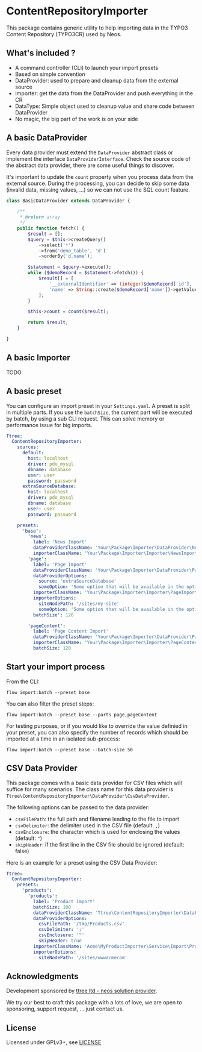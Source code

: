 ContentRepositoryImporter
=========================

This package contains generic utility to help importing data in the TYPO3 Content Repository (TYPO3CR) used by Neos.

What's included ?
-----------------

* A command controller (CLI) to launch your import presets
* Based on simple convention
* DataProvider: used to prepare and cleanup data from the external source
* Importer: get the data from the DataProvider and push everything in the CR
* DataType: Simple object used to cleanup value and share code between DataProvider
* No magic, the big part of the work is on your side

A basic DataProvider
--------------------

Every data provider must extend the ``DataProvider`` abstract class or implement the
interface ```DataProviderInterface```. Check the source code of the abstract data provider, there are some useful things
to discover.

It's important to update the ```count``` property when you process data from the external source. During the processing,
you can decide to skip some data (invalid data, missing values, ...) so we can not use the SQL count feature.

```php
class BasicDataProvider extends DataProvider {

	/**
	 * @return array
	 */
	public function fetch() {
		$result = [];
		$query = $this->createQuery()
			->select('*')
			->from('demo_table', 'd')
			->orderBy('d.name');

		$statement = $query->execute();
		while ($demoRecord = $statement->fetch()) {
			$result[] = [
				'__externalIdentifier' => (integer)$demoRecord['id'],
				'name' => String::create($demoRecord['name'])->getValue()
			];
		}

		$this->count = count($result);

		return $result;
	}

}
```

A basic Importer
----------------

TODO

A basic preset
--------------

You can configure an import preset in your ```Settings.yaml```. A preset is split in multiple parts. If you use the
```batchSize```, the current part will be executed by batch, by using a sub CLI request. This can solve memory or
performance issue for big imports.

```yaml
Ttree:
  ContentRepositoryImporter:
    sources:
      default:
        host: localhost
        driver: pdo_mysql
        dbname: database
        user: user
        password: password
      extraSourceDatabase:
        host: localhost
        driver: pdo_mysql
        dbname: database
        user: user
        password: password

    presets:
      'base':
        'news':
          label: 'News Import'
          dataProviderClassName: 'Your\Package\Importer\DataProvider\NewsDataProvider'
          importerClassName: 'Your\Package\Importer\Importer\NewsImporter'
        'page':
          label: 'Page Import'
          dataProviderClassName: 'Your\Package\Importer\DataProvider\PageDataProvider'
          dataProviderOptions:
            source: 'extraSourceDatabase'
            someOption: 'Some option that will be available in the options property of the data provider'
          importerClassName: 'Your\Package\Importer\Importer\PageImporter'
          importerOptions:
            siteNodePath: '/sites/my-site'
            someOption: 'Some option that will be available in the options property of the importer'
          batchSize': 120

        'pageContent':
          label: 'Page Content Import'
          dataProviderClassName: 'Your\Package\Importer\DataProvider\PageContentDataProvider'
          importerClassName: 'Your\Package\Importer\Importer\PageContentImporter'
          batchSize: 120
```

Start your import process
-------------------------

From the CLI:

```
flow import:batch --preset base
```

You can also filter the preset steps:

```
flow import:batch --preset base --parts page,pageContent
```

For testing purposes, or if you would like to override the value definied in your preset, you can also specify the number
of records which should be imported at a time in an isolated sub-process:

```
flow import:batch --preset base --batch-size 50
```

CSV Data Provider
-----------------

This package comes with a basic data provider for CSV files which will suffice for many scenarios. The class name for
this data provider is `Ttree\ContentRepositoryImporter\DataProvider\CsvDataProvider`.

The following options can be passed to the data provider:

- `csvFilePath`: the full path and filename leading to the file to import
- `csvDelimiter`: the delimiter used in the CSV file (default: `,`)
- `csvEnclosure`: the character which is used for enclosing the values (default: `"`)
- `skipHeader`: if the first line in the CSV file should be ignored (default: false)

Here is an example for a preset using the CSV Data Provider:

```yaml
Ttree:
  ContentRepositoryImporter:
    presets:
      'products':
        'products':
          label: 'Product Import'
          batchSize: 100
          dataProviderClassName: 'Ttree\ContentRepositoryImporter\DataProvider\CsvDataProvider'
          dataProviderOptions:
            csvFilePath: '/tmp/Products.csv'
            csvDelimiter: ';'
            csvEnclosure: '"'
            skipHeader: true
          importerClassName: 'Acme\MyProductImporter\Service\Import\ProductImporter'
          importerOptions:
            siteNodePath: '/sites/wwwacmecom'
```


Acknowledgments
---------------

Development sponsored by [ttree ltd - neos solution provider](http://ttree.ch).

We try our best to craft this package with a lots of love, we are open to sponsoring, support request, ... just contact us.

License
-------

Licensed under GPLv3+, see [LICENSE](LICENSE)
